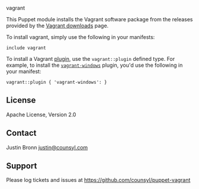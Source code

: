 vagrant

This Puppet module installs the Vagrant software package from the releases
provided by the [Vagrant downloads](https://www.vagrantup.com/downloads.html) page.

To install vagrant, simply use the following in your manifests:

```puppet
include vagrant
```

To install a Vagrant [plugin](http://docs.vagrantup.com/v2/plugins/index.html),
use the `vagrant::plugin` defined type.  For example, to install the
[`vagrant-windows`](https://github.com/WinRb/vagrant-windows) plugin, you'd
use the following in your manifest:

```puppet
vagrant::plugin { 'vagrant-windows': }
```

License
-------

Apache License, Version 2.0

Contact
-------

Justin Bronn <justin@counsyl.com>

Support
-------

Please log tickets and issues at https://github.com/counsyl/puppet-vagrant
